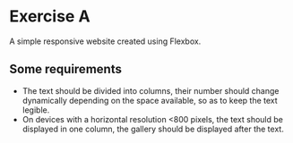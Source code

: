 # Exercise A

A simple responsive website created using Flexbox.

## Some requirements
- The text should be divided into columns, their number should change dynamically depending on the space available, so as to keep the text legible.
- On devices with a horizontal resolution <800 pixels, the text should be displayed in one column, the gallery should be displayed after the text.
